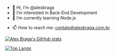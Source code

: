 - 👋 Hi, I’m @alexbraga
- 👀 I’m interested in Back-End Development
- 🌱 I’m currently learning Node.js
<!-- - 💞️ I’m looking to collaborate on ... -->
- 📫 How to reach me: contato@alexbraga.com.br

<!---
alexbraga/alexbraga is a ✨ special ✨ repository because its `README.md` (this file) appears on your GitHub profile.
You can click the Preview link to take a look at your changes.
--->

[![Alex Braga's GitHub stats](https://github-readme-stats.vercel.app/api?username=alexbraga&show_icons=true&theme=material-palenight&include_all_commits=true&hide_border=true)](https://github.com/anuraghazra/github-readme-stats)

[![Top Langs](https://github-readme-stats.vercel.app/api/top-langs/?username=alexbraga&theme=material-palenight&layout=compact&hide_border=true)](https://github.com/anuraghazra/github-readme-stats)
